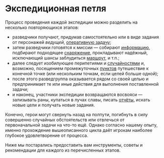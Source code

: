 # Экспедиционная петля

Процесс проведения каждой экспедиции можно разделить на несколько повторяющихся этапов:

- разведчики получают, придумав самостоятельно или в виде задания от персонажей *ведущей*, [оперативную задачу](expeditions_tasks.md);
- затем разведчики готовятся к миссии — собирают [информацию](expeditions_information.md), подбирают подходящее [снаряжение](expeditions_equipment.md), прокладывают надёжный, исключающий шансы заблудиться [маршрут](expeditions_path.md), и т.п.;
- далее следует изобилующее перипетиями и [случайностями](expeditions_events.md) и, возможно, посещением промежуточных [пунктов](expeditions_requisition.md) путешествие к конечной точке (или нескольким точкам, если целей больше одной);
- после этого разведгруппа оказывается рядом со своей целью и предпринимает те или иные действия для выполнения поставленной задачи;
- и наконец, участники экспедиции возвращаются восвояси — зализывать раны, купаться в лучах славы, писать [отчёты](expeditions_requisition.md), искать новые цели и получать новые задания.

Конечно, герои могут свернуть назад на полпути, погибнуть в силу совершенно случайных обстоятельств или отвлечься от первоначальной задачи на что-то ещё. Однако согласно нашему опыту, именно прохождение вышеописанного цикла даёт игрокам наиболее глубокое удовлетворение от процесса.

Ниже мы постарались предоставить вам инструменты, советы и рекомендации для каждого из перечисленных этапов.